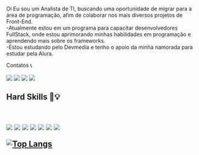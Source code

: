 
Oi
Eu sou um Analista de TI, buscando uma oportunidade de migrar para a área de programação, afim de colaborar nos mais diversos projetos de Front-End. <br>
-Atualmente estou em um programa para capacitar desenvolvedores FullStack, onde estou aprimorando minhas habilidades em programação e aprendendo mais sobre os frameworks. <br>
-Estou estudando pelo Devmedia e tenho o apoio da minha namorada para estudar pela Alura.

Contatos 📞

<a href="https://github.com/luizguilhermeh"> </a>

<a href="https://www.linkedin.com/in/luizguilhermecosta/" rel="nofollow"> 
<img align="center" src="https://img.shields.io/badge/LinkedIn-0077B5?style=for-the-badge&logo=linkedin&logoColor=white"/></a>

<a href="mailto:luizguilhermehgo@gmail.com">
<img align="center" src="https://img.shields.io/badge/Gmail-D14836?style=for-the-badge&logo=gmail&logoColor=white"/></a> 

<a href="https://pt.stackoverflow.com/users/199423/luizguilhermeh"> 
<img align="center" src="https://img.shields.io/badge/Stack_Overflow-FE7A16?style=for-the-badge&logo=stack-overflow&logoColor=white"/></a> 

<a href="tel:+5562982377912">
<img align="center" src="https://img.shields.io/badge/Telegram-2CA5E0?style=for-the-badge&logo=telegram&logoColor=white"/></a> 



<h2>Hard Skills 🧠​💡​<h2> <br>
<a>
<img align="center" src="https://img.shields.io/badge/Angular-DD0031?style=for-the-badge&logo=angular&logoColor=white " />
<img align="center" src="https://img.shields.io/badge/Bootstrap-563D7C?style=for-the-badge&logo=bootstrap&logoColor=white" />
<img align="center" src="https://img.shields.io/badge/React-20232A?style=for-the-badge&logo=react&logoColor=61DAFB " />
<img align="center" src="https://img.shields.io/badge/HTML5-E34F26?style=for-the-badge&logo=html5&logoColor=white " />
<img align="center" src="https://img.shields.io/badge/CSS3-1572B6?style=for-the-badge&logo=css3&logoColor=white " />
<img align="center" src="https://img.shields.io/badge/TypeScript-007ACC?style=for-the-badge&logo=typescript&logoColor=white " />
<img align="center" src="https://img.shields.io/badge/Visual_Studio_Code-0078D4?style=for-the-badge&logo=visual%20studio%20code&logoColor=white " />
</a>

[![Top Langs](https://github-readme-stats.vercel.app/api/top-langs/?username=luizguilhermeh&layout=compact)](https://github.com/luizguilhermeh/github-readme-stats)